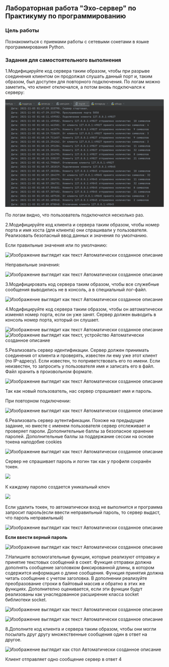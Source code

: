 ﻿## Лабораторная работа "Эхо-сервер" по Практикуму по программированию
### **Цель работы**
Познакомиться с приемами работы с сетевыми сокетами в языке программирования Python.
### **Задания для самостоятельного выполнения**
1.Модифицируйте код сервера таким образом, чтобы при разрыве соединения клиентом он продолжал слушать данный порт и, таким образом, был доступен для повторного подключения. По логам можно заметить, что клиент отключался, а потом вновь подключался к серверу:

![](https://github.com/dvaisluk/eho-server-PY/raw/main/png/Aspose.Words.baa833d8-3937-48dc-938a-eb3ac995620c.001.png)

По логам видно, что пользователь подключился несколько раз.

2.Модифицируйте код клиента и сервера таким образом, чтобы номер порта и имя хоста (для клиента) они спрашивали у пользователя. Реализовать безопасный ввод данных и значения по умолчанию.

Если правильные значения или по умолчанию:

![Изображение выглядит как текст Автоматически созданное описание](Aspose.Words.baa833d8-3937-48dc-938a-eb3ac995620c.002.png)

Неправильные значения:

![Изображение выглядит как текст Автоматически созданное описание](Aspose.Words.baa833d8-3937-48dc-938a-eb3ac995620c.003.png)

3.Модифицировать код сервера таким образом, чтобы все служебные сообщения выводились не в консоль, а в специальный лог-файл.

![Изображение выглядит как текст Автоматически созданное описание](Aspose.Words.baa833d8-3937-48dc-938a-eb3ac995620c.004.png)

4.Модифицируйте код сервера таким образом, чтобы он автоматически изменял номер порта, если он уже занят. Сервер должен выводить в консоль номер порта, который он слушает.

![Изображение выглядит как текст Автоматически созданное описание](Aspose.Words.baa833d8-3937-48dc-938a-eb3ac995620c.005.png)
![Изображение выглядит как текст, устройство Автоматически созданное описание](Aspose.Words.baa833d8-3937-48dc-938a-eb3ac995620c.006.png)

5.Реализовать сервер идентификации. Сервер должен принимать соединения от клиента и проверять, известен ли ему уже этот клиент (по IP-адресу). Если известен, то поприветствовать его по имени. Если неизвестен, то запросить у пользователя имя и записать его в файл. Файл хранить в произвольном формате.

![Изображение выглядит как текст Автоматически созданное описание](Aspose.Words.baa833d8-3937-48dc-938a-eb3ac995620c.007.png)

Так как новый пользователь, нас сервер спрашивает имя и пароль. 

При повторном подключении:

![Изображение выглядит как текст Автоматически созданное описание](Aspose.Words.baa833d8-3937-48dc-938a-eb3ac995620c.008.png)

6.Реализовать сервер аутентификации. Похоже на предыдущее задание, но вместе с именем пользователя сервер отслеживает и проверяет пароли. Дополнительные баллы за безопасное хранение паролей. Дополнительные баллы за поддержание сессии на основе токена наподобие cookies

![Изображение выглядит как текст Автоматически созданное описание](Aspose.Words.baa833d8-3937-48dc-938a-eb3ac995620c.008.png)

Сервер не спрашивает пароль и логин так как у профиля сохранён токен.

![](Aspose.Words.baa833d8-3937-48dc-938a-eb3ac995620c.009.png)

К каждому паролю создается уникальный ключ

![](Aspose.Words.baa833d8-3937-48dc-938a-eb3ac995620c.010.png)

Если удалить токен, то автоматически вход не выполнится и программа запросит пароль(если ввести неправильный пароль, то сервер выдаст, что пароль неправильный)

![Изображение выглядит как текст Автоматически созданное описание](Aspose.Words.baa833d8-3937-48dc-938a-eb3ac995620c.011.png)

**Если ввести верный пароль** 

![Изображение выглядит как текст Автоматически созданное описание](Aspose.Words.baa833d8-3937-48dc-938a-eb3ac995620c.012.png)

7.Напишите вспомогательные функции, которые реализуют отправку и принятие текстовых сообщений в сокет. Функция отправки должна дополнять сообщение заголовком фиксированной длины, в котором содержится информация о длине сообщения. Функция принятия должна читать сообщение с учетом заголовка. В дополнении реализуйте преобразование строки в байтовый массив и обратно в этих же функциях. Дополнително оценивается, если эти функции будут реализованы как унаследованное расширение класса socket библиотеки socket.

![Изображение выглядит как текст Автоматически созданное описание](Aspose.Words.baa833d8-3937-48dc-938a-eb3ac995620c.013.png)

![Изображение выглядит как текст Автоматически созданное описание](Aspose.Words.baa833d8-3937-48dc-938a-eb3ac995620c.014.png)


8.Дополните код клиента и сервера таким образом, чтобы они могли посылать друг другу множественные сообщения один в ответ на другое.

![Изображение выглядит как стол Автоматически созданное описание](Aspose.Words.baa833d8-3937-48dc-938a-eb3ac995620c.015.png)

Клиент отправляет одно сообщение сервер в ответ 4 


